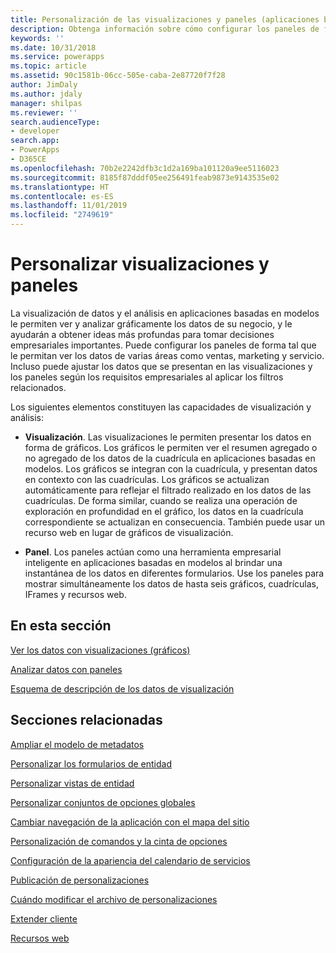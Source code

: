 ```yaml
---
title: Personalización de las visualizaciones y paneles (aplicaciones basadas en modelos) | Microsoft Docs
description: Obtenga información sobre cómo configurar los paneles de forma tal que le permitan ver los datos de varias áreas de Dynamics 365 como ventas, marketing y servicio. Incluso puede ajustar los datos que se presentan en las visualizaciones y los paneles según los requisitos empresariales al aplicar los filtros relacionados.
keywords: ''
ms.date: 10/31/2018
ms.service: powerapps
ms.topic: article
ms.assetid: 90c1581b-06cc-505e-caba-2e87720f7f28
author: JimDaly
ms.author: jdaly
manager: shilpas
ms.reviewer: ''
search.audienceType:
- developer
search.app:
- PowerApps
- D365CE
ms.openlocfilehash: 70b2e2242dfb3c1d2a169ba101120a9ee5116023
ms.sourcegitcommit: 8185f87dddf05ee256491feab9873e9143535e02
ms.translationtype: HT
ms.contentlocale: es-ES
ms.lasthandoff: 11/01/2019
ms.locfileid: "2749619"
---
```

# <a name="customize-visualizations-and-dashboards"></a>Personalizar visualizaciones y paneles

<!-- https://docs.microsoft.com/dynamics365/customer-engagement/developer/customize-dev/customize-visualizations-dashboards -->

La visualización de datos y el análisis en aplicaciones basadas en modelos le permiten ver y analizar gráficamente los datos de su negocio, y le ayudarán a obtener ideas más profundas para tomar decisiones empresariales importantes. Puede configurar los paneles de forma tal que le permitan ver los datos de varias áreas como ventas, marketing y servicio. Incluso puede ajustar los datos que se presentan en las visualizaciones y los paneles según los requisitos empresariales al aplicar los filtros relacionados.  
  
 Los siguientes elementos constituyen las capacidades de visualización y análisis:  
  
- **Visualización**. Las visualizaciones le permiten presentar los datos en forma de gráficos. Los gráficos le permiten ver el resumen agregado o no agregado de los datos de la cuadrícula en aplicaciones basadas en modelos. Los gráficos se integran con la cuadrícula, y presentan datos en contexto con las cuadrículas. Los gráficos se actualizan automáticamente para reflejar el filtrado realizado en los datos de las cuadrículas. De forma similar, cuando se realiza una operación de exploración en profundidad en el gráfico, los datos en la cuadrícula correspondiente se actualizan en consecuencia. También puede usar un recurso web en lugar de gráficos de visualización.  
  
- **Panel**. Los paneles actúan como una herramienta empresarial inteligente en aplicaciones basadas en modelos al brindar una instantánea de los datos en diferentes formularios. Use los paneles para mostrar simultáneamente los datos de hasta seis gráficos, cuadrículas, IFrames y recursos web.  
  
## <a name="in-this-section"></a>En esta sección  
 [Ver los datos con visualizaciones (gráficos)](view-data-with-visualizations-charts.md)  
  
 [Analizar datos con paneles](analyze-data-with-dashboards.md)  
  
 [Esquema de descripción de los datos de visualización](visualization-data-description-schema.md)  
  
## <a name="related-sections"></a>Secciones relacionadas  
 [Ampliar el modelo de metadatos](/dynamics365/customer-engagement/developer/org-service/use-organization-service-metadata)  <!-- TODO Need to update relevant powerapps repo link-->
  
 [Personalizar los formularios de entidad](customize-entity-forms.md)  
  
 [Personalizar vistas de entidad](customize-entity-views.md)  
  
 [Personalizar conjuntos de opciones globales](/dynamics365/customer-engagement/developer/org-service/customize-global-option-sets)  <!-- TODO Need to update relevant powerapps repo link-->
  
 [Cambiar navegación de la aplicación con el mapa del sitio](/dynamics365/customer-engagement/developer/customize-dev/change-application-navigation-using-sitemap)  <!-- TODO Need to update relevant powerapps repo link-->
  
 [Personalización de comandos y la cinta de opciones](customize-commands-ribbon.md)  
  
 [Configuración de la apariencia del calendario de servicios](/dynamics365/customer-engagement/developer/customize-dev/service-calendar-appearance-configuration)  <!-- TODO Need to update relevant powerapps repo link-->
  
 [Publicación de personalizaciones](publish-customizations.md)  
  
 [Cuándo modificar el archivo de personalizaciones](when-edit-customization-file.md)  
  
 [Extender cliente](/dynamics365/customer-engagement/developer/extend-client)  <!-- TODO Need to update relevant powerapps repo link-->
  
 [Recursos web](web-resources.md)
